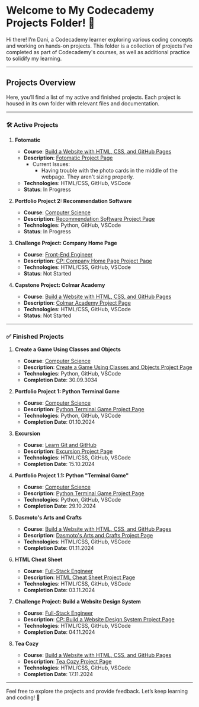 # Welcome to My Codecademy Projects Folder! 🎉

Hi there! I’m Dani, a Codecademy learner exploring various coding concepts and working on hands-on projects. This folder is a collection of projects I've completed as part of Codecademy's courses, as well as additional practice to solidify my learning.

---

## Projects Overview

Here, you’ll find a list of my active and finished projects. Each project is housed in its own folder with relevant files and documentation.

---

### 🛠️ Active Projects

1. **Fotomatic**
   - **Course**: [Build a Website with HTML, CSS, and GitHub Pages](https://www.codecademy.com/enrolled/paths/learn-how-to-build-websites)
   - **Description**: [Fotomatic Project Page](https://www.codecademy.com/paths/learn-how-to-build-websites/tracks/responsive-design-and-accessibility/modules/css-documentation-and-debugging/informationals/f1-2-c1p1-fotomatic)
      - Current Issues:
         - Having trouble with the photo cards in the middle of the webpage. They aren't sizing properly.
   - **Technologies**: HTML/CSS, GitHub, VSCode
   - **Status**: In Progress

2. **Portfolio Project 2: Recommendation Software**
   - **Course**: [Computer Science](https://www.codecademy.com/career-journey/computer-science)
   - **Description**: [Recommendation Software Project Page](https://www.codecademy.com/journeys/computer-science/paths/cscj-22-trees-and-graphs/tracks/cscj-22-portfolio-project-creating-recommendation-software/modules/cscj-22-portfolio-project-recommendation-software/kanban_projects/recommendation-software-project)
   - **Technologies**: Python, GitHub, VSCode
   - **Status**: In Progress

3. **Challenge Project: Company Home Page**
   - **Course**: [Front-End Engineer](https://www.codecademy.com/career-journey/front-end-engineer)
   - **Description**: [CP: Company Home Page Project Page](https://www.codecademy.com/journeys/front-end-engineer/paths/fecj-22-improved-styling-with-css/tracks/fecj-22-making-a-website-responsive/modules/wdcp-22-company-home-page-f62c81a5-8c5d-431a-8378-05f9f8e01451/projects/company-page-with-flexbox)
   - **Technologies**: HTML/CSS, GitHub, VSCode
   - **Status**: Not Started

4. **Capstone Project: Colmar Academy**
   - **Course**: [Build a Website with HTML, CSS, and GitHub Pages](https://www.codecademy.com/enrolled/paths/learn-how-to-build-websites)
   - **Description**: [Colmar Academy Project Page](https://www.codecademy.com/paths/learn-how-to-build-websites/tracks/learn-how-to-build-websites-capstone-project/modules/colmar-academy/projects/colmar-academy)
   - **Technologies**: HTML/CSS, GitHub, VSCode
   - **Status**: Not Started

<!-- **[Project Name]**
   - **Course**:
   - **Description**:
   - **Technologies**:
   - **Status**: -->

---

### ✅ Finished Projects

1. **Create a Game Using Classes and Objects**
   - **Course**: [Computer Science](https://www.codecademy.com/career-journey/computer-science)
   - **Description**: [Create a Game Using Classes and Objects Project Page](https://www.codecademy.com/journeys/computer-science/paths/cscj-22-intro-to-programming/tracks/cscj-22-basic-python-data-structures-and-objects/modules/cscj-22-python-object-oriented-programming/projects/create-a-game-using-classes-and-objects)
   - **Technologies**: Python, GitHub, VSCode
   - **Completion Date**: 30.09.3034

2. **Portfolio Project 1: Python Terminal Game**
   - **Course**: [Computer Science](https://www.codecademy.com/career-journey/computer-science)
   - **Description**: [Python Terminal Game Project Page](https://www.codecademy.com/journeys/computer-science/paths/cscj-22-intro-to-programming/tracks/cscj-22-portfolio-project-python-terminal-game/modules/cscj-22-portfolio-project-python-terminal-game/kanban_projects/python-terminal-game)
   - **Technologies**: Python, GitHub, VSCode
   - **Completion Date**: 01.10.2024

3. **Excursion**
   - **Course**: [Learn Git and GitHub](https://www.codecademy.com/enrolled/courses/learn-git)
   - **Description**: [Excursion Project Page](https://www.codecademy.com/courses/learn-git/projects/f1-excursion)
   - **Technologies**: HTML/CSS, GitHub, VSCode
   - **Completion Date**: 15.10.2024

4. **Portfolio Project 1.1: Python "Terminal Game"**
   - **Course**: [Computer Science](https://www.codecademy.com/career-journey/computer-science)
   - **Description**: [Python Terminal Game Project Page](https://www.codecademy.com/journeys/computer-science/paths/cscj-22-intro-to-programming/tracks/cscj-22-portfolio-project-python-terminal-game/modules/cscj-22-portfolio-project-python-terminal-game/kanban_projects/python-terminal-game)
   - **Technologies**: Python, GitHub, VSCode
   - **Completion Date**: 29.10.2024

5. **Dasmoto's Arts and Crafts**
   - **Course**: [Build a Website with HTML, CSS, and GitHub Pages](https://www.codecademy.com/enrolled/paths/learn-how-to-build-websites)
   - **Description**: [Dasmoto's Arts and Crafts Project Page](https://www.codecademy.com/paths/learn-how-to-build-websites/tracks/build-websites-on-your-own-computer/modules/local-website-development/projects/dasmoto)
   - **Technologies**: HTML/CSS, GitHub, VSCode
   - **Completion Date**: 01.11.2024

6. **HTML Cheat Sheet**
   - **Course**: [Full-Stack Engineer](https://www.codecademy.com/career-journey/full-stack-engineer)
   - **Description**: [HTML Cheat Sheet Project Page](https://www.codecademy.com/journeys/full-stack-engineer/paths/fscj-22-web-development-foundations/tracks/fscj-22-improved-styling-with-css/modules/wdcp-22-build-your-own-cheat-sheet-67e2c82a-2f99-46d9-a17b-1461dc4edee8/projects/independent-project-html-documentation)
   - **Technologies**: HTML/CSS, GitHub, VSCode
   - **Completion Date**: 03.11.2024

7. **Challenge Project: Build a Website Design System**
   - **Course**: [Full-Stack Engineer](https://www.codecademy.com/career-journey/full-stack-engineer)
   - **Description**: [CP: Build a Website Design System Project Page](https://www.codecademy.com/journeys/full-stack-engineer/paths/fscj-22-web-development-foundations/tracks/fscj-22-improved-styling-with-css/modules/wdcp-22-build-a-website-design-system-2a08b912-678e-4186-ab57-86a0fb0ca601/projects/independent-project-web-design-system)
   - **Technologies**: HTML/CSS, GitHub, VSCode
   - **Completion Date**: 04.11.2024

8. **Tea Cozy**
   - **Course**: [Build a Website with HTML, CSS, and GitHub Pages](https://www.codecademy.com/enrolled/paths/learn-how-to-build-websites)
   - **Description**: [Tea Cozy Project Page](https://www.codecademy.com/paths/learn-how-to-build-websites/tracks/advanced-css-flexbox-and-animations/modules/layout-with-flexbox/projects/tea-cozy)
   - **Technologies**: HTML/CSS, GitHub, VSCode
   - **Completion Date**: 17.11.2024

<!-- **[Project Name]**
   - **Course**: [Course Name]
   - **Description**: [Brief summary of the project and any challenges overcome.]
   - **Technologies**: [Languages/Tools used.]
   - **Completion Date**: [MM/DD/YYYY] -->

---

Feel free to explore the projects and provide feedback. Let’s keep learning and coding! 🚀

